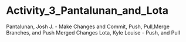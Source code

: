 # Activity_3_Pantalunan_and_Lota

Pantalunan, Josh J.  -  Make Changes and Commit, Push, Pull,Merge Branches, and Push Merged Changes
Lota, Kyle Louise  - Push, and Pull
